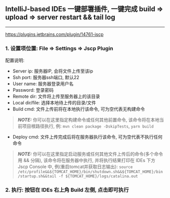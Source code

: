 ## IntelliJ-based IDEs 一键部署插件, 一键完成 build => upload => server restart && tail log
----
https://plugins.jetbrains.com/plugin/14761-jscp
### 1. 设置项位置: File => Settings => Jscp Plugin
配置说明:<br>
  - Server ip: 服务器IP, 会将文件上传至该ip
  - Ssh port: 服务器ssh端口, 默认22
  - User name: 服务器登录用户名
  - Password: 登录密码
  - Remote dir: 文件将上传至服务器上的该目录
  - Local dir/file: 选择本地待上传的目录/文件
  - Build cmd: 文件上传前将在本地执行该命令, 可为空代表无构建命令
  > **_NOTE:_** 你可以在这里指定构建命令或任何其他前置命令, 该命令将在本地当前项目根路径执行,
    例: `mvn clean package -DskipTests`, `yarn build`
  - Deploy cmd: 文件上传完成后将在服务器执行该命令, 可为空代表不执行任何命令
  > **_NOTE:_** 你可以在这里指定启动服务或任何其他文件上传后的命令(多个命令用 && 分隔), 该命令将在服务器中执行, 并将执行结果打印在 IDEs 
>下方 Jscp Console 中, 例(重启tomcat并获取日志输出): 
> `source /etc/profile&&${TOMCAT_HOME}/bin/shutdown.sh&&${TOMCAT_HOME}/bin/startup.sh&&tail -f ${TOMCAT_HOME}/logs/catalina.out`
  
### 2. 执行: 按钮在 IDEs 右上角 Build 左侧, 点击即可执行
